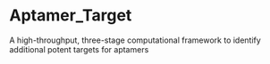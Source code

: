 # Aptamer_Target
A high-throughput, three-stage computational framework to identify additional potent targets for aptamers
